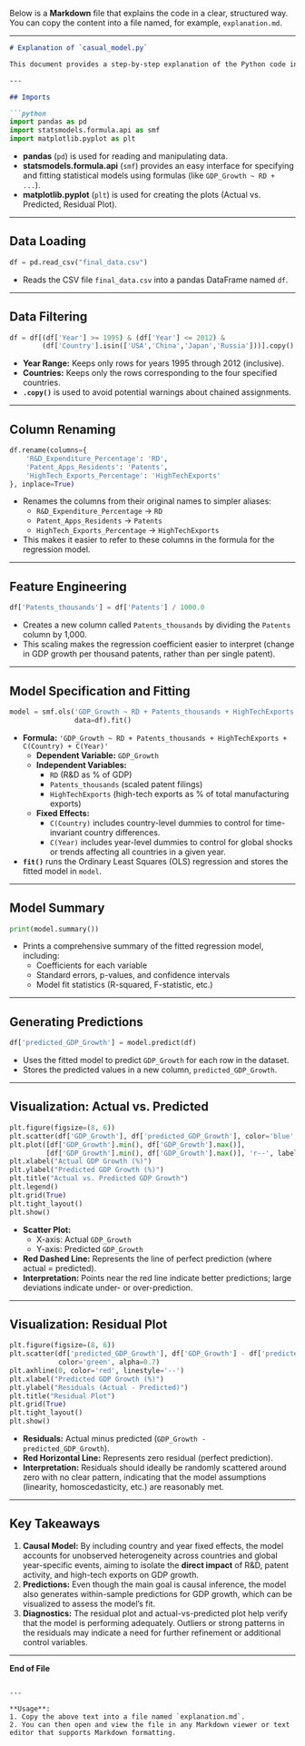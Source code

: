 Below is a **Markdown** file that explains the code in a clear, structured way. You can copy the content into a file named, for example, `explanation.md`.

---

```md
# Explanation of `casual_model.py`

This document provides a step-by-step explanation of the Python code in `casual_model.py`. The goal of the code is to perform a **causal inference analysis** on how different measures of technological innovation (R&D, patent filings, and high-tech exports) affect GDP growth in four major countries (USA, China, Japan, and Russia) during Tech 1.0 (1995–2002) and Tech 2.0 (2003–2012). The code also visualizes how well the model’s predictions match the actual GDP growth.

---

## Imports

```python
import pandas as pd
import statsmodels.formula.api as smf
import matplotlib.pyplot as plt
```

- **pandas** (`pd`) is used for reading and manipulating data.
- **statsmodels.formula.api** (`smf`) provides an easy interface for specifying and fitting statistical models using formulas (like `GDP_Growth ~ RD + ...`).
- **matplotlib.pyplot** (`plt`) is used for creating the plots (Actual vs. Predicted, Residual Plot).

---

## Data Loading

```python
df = pd.read_csv("final_data.csv")
```

- Reads the CSV file `final_data.csv` into a pandas DataFrame named `df`.

---

## Data Filtering

```python
df = df[(df['Year'] >= 1995) & (df['Year'] <= 2012) &
        (df['Country'].isin(['USA','China','Japan','Russia']))].copy()
```

- **Year Range:** Keeps only rows for years 1995 through 2012 (inclusive).
- **Countries:** Keeps only the rows corresponding to the four specified countries.
- **`.copy()`** is used to avoid potential warnings about chained assignments.

---

## Column Renaming

```python
df.rename(columns={
    'R&D_Expenditure_Percentage': 'RD',
    'Patent_Apps_Residents': 'Patents',
    'HighTech_Exports_Percentage': 'HighTechExports'
}, inplace=True)
```

- Renames the columns from their original names to simpler aliases:
  - `R&D_Expenditure_Percentage` → `RD`
  - `Patent_Apps_Residents` → `Patents`
  - `HighTech_Exports_Percentage` → `HighTechExports`
- This makes it easier to refer to these columns in the formula for the regression model.

---

## Feature Engineering

```python
df['Patents_thousands'] = df['Patents'] / 1000.0
```

- Creates a new column called `Patents_thousands` by dividing the `Patents` column by 1,000.
- This scaling makes the regression coefficient easier to interpret (change in GDP growth per thousand patents, rather than per single patent).

---

## Model Specification and Fitting

```python
model = smf.ols('GDP_Growth ~ RD + Patents_thousands + HighTechExports + C(Country) + C(Year)', 
                data=df).fit()
```

- **Formula:** `'GDP_Growth ~ RD + Patents_thousands + HighTechExports + C(Country) + C(Year)'`
  - **Dependent Variable:** `GDP_Growth`
  - **Independent Variables:** 
    - `RD` (R&D as % of GDP)
    - `Patents_thousands` (scaled patent filings)
    - `HighTechExports` (high-tech exports as % of total manufacturing exports)
  - **Fixed Effects:** 
    - `C(Country)` includes country-level dummies to control for time-invariant country differences.
    - `C(Year)` includes year-level dummies to control for global shocks or trends affecting all countries in a given year.
- **`fit()`** runs the Ordinary Least Squares (OLS) regression and stores the fitted model in `model`.

---

## Model Summary

```python
print(model.summary())
```

- Prints a comprehensive summary of the fitted regression model, including:
  - Coefficients for each variable
  - Standard errors, p-values, and confidence intervals
  - Model fit statistics (R-squared, F-statistic, etc.)

---

## Generating Predictions

```python
df['predicted_GDP_Growth'] = model.predict(df)
```

- Uses the fitted model to predict `GDP_Growth` for each row in the dataset.
- Stores the predicted values in a new column, `predicted_GDP_Growth`.

---

## Visualization: Actual vs. Predicted

```python
plt.figure(figsize=(8, 6))
plt.scatter(df['GDP_Growth'], df['predicted_GDP_Growth'], color='blue', alpha=0.7)
plt.plot([df['GDP_Growth'].min(), df['GDP_Growth'].max()], 
         [df['GDP_Growth'].min(), df['GDP_Growth'].max()], 'r--', label='Perfect Prediction')
plt.xlabel("Actual GDP Growth (%)")
plt.ylabel("Predicted GDP Growth (%)")
plt.title("Actual vs. Predicted GDP Growth")
plt.legend()
plt.grid(True)
plt.tight_layout()
plt.show()
```

- **Scatter Plot:** 
  - X-axis: Actual `GDP_Growth`
  - Y-axis: Predicted `GDP_Growth`
- **Red Dashed Line:** Represents the line of perfect prediction (where actual = predicted).
- **Interpretation:** Points near the red line indicate better predictions; large deviations indicate under- or over-prediction.

---

## Visualization: Residual Plot

```python
plt.figure(figsize=(8, 6))
plt.scatter(df['predicted_GDP_Growth'], df['GDP_Growth'] - df['predicted_GDP_Growth'], 
            color='green', alpha=0.7)
plt.axhline(0, color='red', linestyle='--')
plt.xlabel("Predicted GDP Growth (%)")
plt.ylabel("Residuals (Actual - Predicted)")
plt.title("Residual Plot")
plt.grid(True)
plt.tight_layout()
plt.show()
```

- **Residuals:** Actual minus predicted (`GDP_Growth - predicted_GDP_Growth`).
- **Red Horizontal Line:** Represents zero residual (perfect prediction).
- **Interpretation:** Residuals should ideally be randomly scattered around zero with no clear pattern, indicating that the model assumptions (linearity, homoscedasticity, etc.) are reasonably met.

---

## Key Takeaways

1. **Causal Model:** By including country and year fixed effects, the model accounts for unobserved heterogeneity across countries and global year-specific events, aiming to isolate the **direct impact** of R&D, patent activity, and high-tech exports on GDP growth.
2. **Predictions:** Even though the main goal is causal inference, the model also generates within-sample predictions for GDP growth, which can be visualized to assess the model’s fit.
3. **Diagnostics:** The residual plot and actual-vs-predicted plot help verify that the model is performing adequately. Outliers or strong patterns in the residuals may indicate a need for further refinement or additional control variables.

---

**End of File**
```

---

**Usage**:  
1. Copy the above text into a file named `explanation.md`.  
2. You can then open and view the file in any Markdown viewer or text editor that supports Markdown formatting.